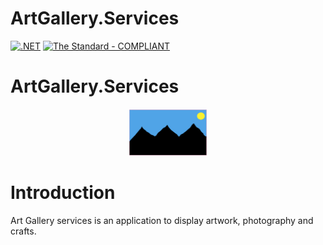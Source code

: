 # ArtGallery.Services
[![.NET](https://github.com/Mums-Who-Code/ArtGallery.Services/actions/workflows/dotnet.yml/badge.svg)](https://github.com/Mums-Who-Code/ArtGallery.Services/actions/workflows/dotnet.yml)
[![The Standard - COMPLIANT](https://img.shields.io/badge/The_Standard-COMPLIANT-2ea44f)](https://github.com/hassanhabib/The-Standard)

# ArtGallery.Services

<p align="center">
  <img width="25%" height="25%" src="https://github.com/Mums-Who-Code/ArtGallery.Services/blob/main/artgallery.JPG">
</p>

# Introduction
Art Gallery services is an application to display artwork, photography and crafts.
